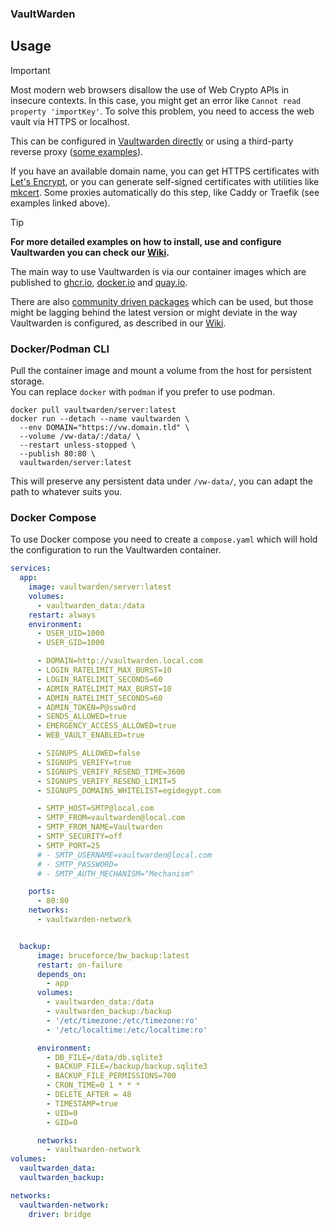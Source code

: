 ### VaultWarden

## Usage

> [!IMPORTANT]
> Most modern web browsers disallow the use of Web Crypto APIs in insecure contexts. In this case, you might get an error like `Cannot read property 'importKey'`. To solve this problem, you need to access the web vault via HTTPS or localhost.
>
>This can be configured in [Vaultwarden directly](https://github.com/dani-garcia/vaultwarden/wiki/Enabling-HTTPS) or using a third-party reverse proxy ([some examples](https://github.com/dani-garcia/vaultwarden/wiki/Proxy-examples)).
>
>If you have an available domain name, you can get HTTPS certificates with [Let's Encrypt](https://letsencrypt.org/), or you can generate self-signed certificates with utilities like [mkcert](https://github.com/FiloSottile/mkcert). Some proxies automatically do this step, like Caddy or Traefik (see examples linked above).

> [!TIP]
>**For more detailed examples on how to install, use and configure Vaultwarden you can check our [Wiki](https://github.com/dani-garcia/vaultwarden/wiki).**

The main way to use Vaultwarden is via our container images which are published to [ghcr.io](https://github.com/dani-garcia/vaultwarden/pkgs/container/vaultwarden), [docker.io](https://hub.docker.com/r/vaultwarden/server) and [quay.io](https://quay.io/repository/vaultwarden/server).

There are also [community driven packages](https://github.com/dani-garcia/vaultwarden/wiki/Third-party-packages) which can be used, but those might be lagging behind the latest version or might deviate in the way Vaultwarden is configured, as described in our [Wiki](https://github.com/dani-garcia/vaultwarden/wiki).


### Docker/Podman CLI

Pull the container image and mount a volume from the host for persistent storage.<br>
You can replace `docker` with `podman` if you prefer to use podman.

```shell
docker pull vaultwarden/server:latest
docker run --detach --name vaultwarden \
  --env DOMAIN="https://vw.domain.tld" \
  --volume /vw-data/:/data/ \
  --restart unless-stopped \
  --publish 80:80 \
  vaultwarden/server:latest
```

This will preserve any persistent data under `/vw-data/`, you can adapt the path to whatever suits you.

### Docker Compose

To use Docker compose you need to create a `compose.yaml` which will hold the configuration to run the Vaultwarden container.

```yaml
services:
  app:
    image: vaultwarden/server:latest
    volumes:
      - vaultwarden_data:/data
    restart: always
    environment:
      - USER_UID=1000
      - USER_GID=1000

      - DOMAIN=http://vaultwarden.local.com
      - LOGIN_RATELIMIT_MAX_BURST=10
      - LOGIN_RATELIMIT_SECONDS=60
      - ADMIN_RATELIMIT_MAX_BURST=10
      - ADMIN_RATELIMIT_SECONDS=60
      - ADMIN_TOKEN=P@ssw0rd
      - SENDS_ALLOWED=true
      - EMERGENCY_ACCESS_ALLOWED=true
      - WEB_VAULT_ENABLED=true

      - SIGNUPS_ALLOWED=false
      - SIGNUPS_VERIFY=true
      - SIGNUPS_VERIFY_RESEND_TIME=3600
      - SIGNUPS_VERIFY_RESEND_LIMIT=5
      - SIGNUPS_DOMAINS_WHITELIST=egidegypt.com

      - SMTP_HOST=SMTP@local.com
      - SMTP_FROM=vaultwarden@local.com
      - SMTP_FROM_NAME=Vaultwarden
      - SMTP_SECURITY=off
      - SMTP_PORT=25
      # - SMTP_USERNAME=vaultwarden@local.com
      # - SMTP_PASSWORD=
      # - SMTP_AUTH_MECHANISM="Mechanism"

    ports:
      - 80:80
    networks:
      - vaultwarden-network


  backup:
      image: bruceforce/bw_backup:latest
      restart: on-failure
      depends_on:
        - app
      volumes:
        - vaultwarden_data:/data
        - vaultwarden_backup:/backup
        - '/etc/timezone:/etc/timezone:ro'
        - '/etc/localtime:/etc/localtime:ro'

      environment:
        - DB_FILE=/data/db.sqlite3
        - BACKUP_FILE=/backup/backup.sqlite3
        - BACKUP_FILE_PERMISSIONS=700
        - CRON_TIME=0 1 * * *
        - DELETE_AFTER = 48
        - TIMESTAMP=true
        - UID=0
        - GID=0

      networks:
        - vaultwarden-network
volumes:
  vaultwarden_data:
  vaultwarden_backup:

networks:
  vaultwarden-network:
    driver: bridge


```

